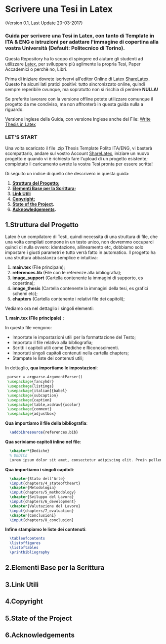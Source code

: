 # Scrivere una Tesi in Latex
(Version 0.1, Last Update 20-03-2017)

### Guida per scrivere una Tesi in Latex, con tanto di Template in ITA & ENG e istruzioni per adattare l'immagine di copertina alla vostra Università (Default: Politecnico di Torino).

Questa Repository ha lo scopo di spingere ed aiutare gli studenti ad utilizzare [Latex](https://www.latex-project.org/), per sviluppare più agilmente la propria Tesi, Paper Accademici o perchè no, Libri.

Prima di iniziare dovrete iscrivervi all'editor Online di Latex [ShareLatex](https://www.sharelatex.com?r=cd3f76de&rm=d&rs=b).
Questo ha alcuni lati pratici positivi: tutto sincronizzato online, quindi sempre reperibile ovunque, ma sopratutto non si rischia di perdere **NULLA!**

Se preferite lavorare con la versione offline potete utilizzare comunque il progetto da me condiviso, ma non affronterò in questa guida nulla a riguardo.

Versione Inglese della Guida, con versione Inglese anche dei File: [Write Thesis in Latex](https://github.com/DrewNF/Write-Thesis-in-Latex)

### LET'S START

Una volta scaricato il file .zip Thesis Template Polito ITA/ENG, vi basterà scompattarlo, andare sul vostro Account [ShareLatex](https://www.sharelatex.com?r=cd3f76de&rm=d&rs=b), iniziare un nuovo progetto e quando vi è richiesto fare l'upload di un progetto esistente; completato il caricamento avrete la vostra Tesi pronta per essere scritta!

Di seguito un indice di quello che descriverò in questa guida:

1. **[Struttura del Progetto](#1struttura-del-progetto);**
2. **[Elementi Base per la Scrittura](#2elementi-base-per-la-scrittura);**
3. **[Link Utili](#3yolo-script-usage)**
4. **[Copyright](#4copyright);**
5. **[State of the Project](#5state-of-the-project).**
6. **[Acknowledgements](#6acknowledgements).**


## 1.Struttura del Progetto

Latex è un compilatore di Testi, quindi necessita di una struttura di file, che una volta compilati compone in un testo unico, non dovremmo occuparci quindi di nulla ovvero: identazione, allineamento etc, dobbiamo solo impostare i giusti parametri e tutto verrà fatto in automatico.
Il progetto ha una struttura abbastanza semplice e intuitiva:
  1. **main.tex** (File principale);
  2. **references.lib** (File con le referenze alla bibliografia);
  3. **image_support** (Cartella contenente la immagini di supporto, es copertina);
  4. **image_thesis** (Cartella contenente la immagini della tesi, es grafici schemi etc);
  5. **chapters** (Cartella contenente i relativi file dei capitoli);

Vediamo ora nel dettaglio i singoli elementi:

  **1. main.tex (File principale)** :
  
  In questo file vengono:
  - Importate le impostazioni utili per la formattazione del Testo;
  - Importato il file relativo alla bibliografia;
  - Scritti i capitoli utili come Dediche e Riconoscimenti.
  - Importati singoli capitoli contenuti nella cartella chapters;
  - Stampate le liste dei contenuti utili;
  
  In dettaglio, **qua importiamo le impostazioni**:
  
   ```latex      
    parser = argparse.ArgumentParser()
    \usepackage{fancyhdr}
    \usepackage{listings}
    \usepackage[italian]{babel}
    \usepackage{subcaption}
    \usepackage{caption}
    \usepackage[table,xcdraw]{xcolor}
    \usepackage{comment}
    \usepackage{adjustbox}
  ```
  
   **Qua importiamo il file della bibliografia**:
  
  ```latex      
    \addbibresource{references.bib}
  ```
  
   **Qua scriviamo capitoli inline nel file**:
  
  ```latex      
    \chapter*{Dediche}
    % DEDIC£
    Lorem ipsum dolor sit amet, consectetur adipiscing elit. Proin pellentesque massa eu lacus vestibulum elementum. 
  ```
  
   **Qua importiamo i singoli capitoli**:
  
  ```latex      
    \chapter{Stato dell'Arte}
    \input{chapters/4_stateoftheart}
    \chapter{Metodologia}
    \input{chapters/5_methodology}
    \chapter{Sviluppo del Lavoro}
    \input{chapters/6_development}
    \chapter{Valutazione del Lavoro}
    \input{chapters/7_evaluation}
    \chapter{Conclusioni}
    \input{chapters/8_conclusion}
  ```
    
   **Infine stampiamo le liste dei contenuti**:
  
  ```latex      
    \tableofcontents
    \listoffigures
    \listoftables
    \printbibliography 
  ```
## 2.Elementi Base per la Scrittura
## 3.Link Utili
## 4.Copyright
## 5.State of the Project
## 6.Acknowledgements


